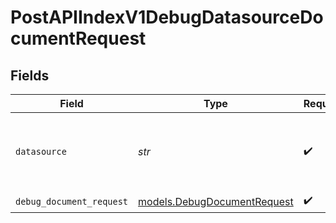 # PostAPIIndexV1DebugDatasourceDocumentRequest


## Fields

| Field                                                            | Type                                                             | Required                                                         | Description                                                      |
| ---------------------------------------------------------------- | ---------------------------------------------------------------- | ---------------------------------------------------------------- | ---------------------------------------------------------------- |
| `datasource`                                                     | *str*                                                            | :heavy_check_mark:                                               | The datasource to which the document belongs                     |
| `debug_document_request`                                         | [models.DebugDocumentRequest](../models/debugdocumentrequest.md) | :heavy_check_mark:                                               | N/A                                                              |